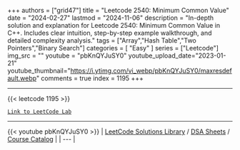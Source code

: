 
+++
authors = ["grid47"]
title = "Leetcode 2540: Minimum Common Value"
date = "2024-02-27"
lastmod = "2024-11-06"
description = "In-depth solution and explanation for Leetcode 2540: Minimum Common Value in C++. Includes clear intuition, step-by-step example walkthrough, and detailed complexity analysis."
tags = ["Array","Hash Table","Two Pointers","Binary Search"]
categories = [
    "Easy"
]
series = ["Leetcode"]
img_src = ""
youtube = "pbKnQYJuSY0"
youtube_upload_date="2023-01-21"
youtube_thumbnail="https://i.ytimg.com/vi_webp/pbKnQYJuSY0/maxresdefault.webp"
comments = true
index = 1195
+++



---
{{< leetcode 1195 >}}

[`Link to LeetCode Lab`](https://leetcode.com/problems/minimum-common-value/description/)

---
{{< youtube pbKnQYJuSY0 >}}
| [LeetCode Solutions Library](https://grid47.xyz/leetcode/) / [DSA Sheets](https://grid47.xyz/sheets/) / [Course Catalog](https://grid47.xyz/courses/) |
| --- |
